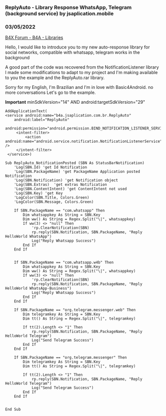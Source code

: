 ### ReplyAuto - Library Response WhatsApp, Telegram (background service) by jsaplication.mobile
### 03/05/2022
[B4X Forum - B4A - Libraries](https://www.b4x.com/android/forum/threads/138920/)

Hello, I would like to introduce you to my new auto-response library for social networks, compatible with whatsapp, telegram works in the background  
  
A good part of the code was recovered from the NotificationListener library I made some modifications to adapt to my project and I'm making available to you the example and the ReplyAuto.rar library.  
  
Sorry for my English, I'm Brazilian and I'm in love with Basic4Android. no more conversations Let's go to the example.  
  
**Important** minSdkVersion="14" AND android:targetSdkVersion="29"  
  
  

```B4X
AddApplicationText(  
<service android:name="b4a.jsaplication.com.br.ReplyAuto"  
    android:label="ReplyAuto"  
          android:permission="android.permission.BIND_NOTIFICATION_LISTENER_SERVICE">  
     <intent-filter>  
         <action android:name="android.service.notification.NotificationListenerService" />  
     </intent-filter>  
 </service>)
```

  
  
  

```B4X
Sub ReplyAuto_NotificationPosted (SBN As StatusBarNotification)  
    'Log(SBN.Id) 'get Id Notification  
    'Log(SBN.PackageName) 'get PackageName Application posted Notification  
    'Log(SBN.Notification) 'get Notification object  
    'Log(SBN.Extras)  'get extras Notification  
    'Log(SBN.ContentIntent) 'get ContentIntent not used  
    'Log(SBN.Key) 'get Key  
    'LogColor(SBN.Title, Colors.Green)  
    'LogColor(SBN.Message, Colors.Green)  
      
    If SBN.PackageName == "com.whatsapp" Then  
        Dim whatsappkey As String = SBN.Key  
        Dim ww() As String = Regex.Split("\|", whatsappkey)  
        If ww(3) <> "null" Then  
            'rp.ClearNotification(SBN)  
            rp.reply(SBN.Notification, SBN.PackageName, "Reply HelloWorld WhatsApp")  
            Log("Reply Whatsapp Success")  
        End If  
    End If  
      
  
    If SBN.PackageName == "com.whatsapp.w4b" Then  
        Dim whatsappkey As String = SBN.Key  
        Dim ww() As String = Regex.Split("\|", whatsappkey)  
        If ww(3) <> "null" Then  
            'rp.ClearNotification(SBN)  
            rp.reply(SBN.Notification, SBN.PackageName, "Reply HelloWorld WhatsApp-Business")  
            Log("Reply Whatsapp Success")  
        End If  
    End If  
      
    If SBN.PackageName == "org.telegram.messenger.web" Then  
        Dim telegramkey As String = SBN.Key  
        Dim tt() As String = Regex.Split("\|", telegramkey)  
          
        If tt(2).Length <> "1" Then  
            rp.reply(SBN.Notification, SBN.PackageName, "Reply HelloWorld Telegram")  
            Log("Send Telegram Success")  
        End If  
    End If  
      
    If SBN.PackageName == "org.telegram.messenger" Then  
        Dim telegramkey As String = SBN.Key  
        Dim tt() As String = Regex.Split("\|", telegramkey)  
          
        If tt(2).Length <> "1" Then  
            rp.reply(SBN.Notification, SBN.PackageName, "Reply HelloWorld Telegram")  
            Log("Send Telegram Success")  
        End If  
    End If  
      
  
End Sub
```